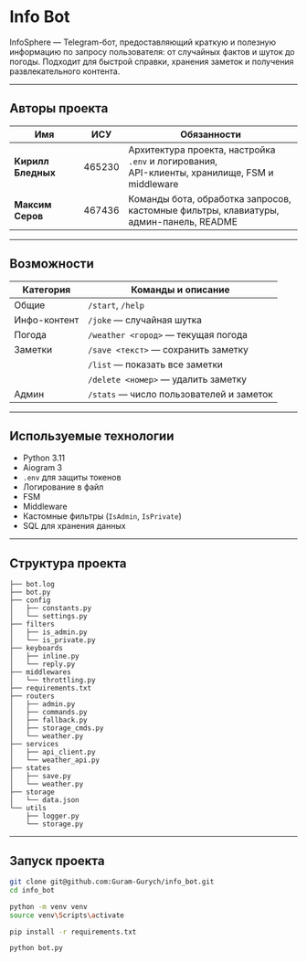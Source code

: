 
# Info Bot

InfoSphere — Telegram-бот, предоставляющий краткую и полезную информацию по запросу пользователя: от случайных фактов и шуток до погоды. Подходит для быстрой справки, хранения заметок и получения развлекательного контента.

---

## Авторы проекта

| Имя               | ИСУ     | Обязанности                                                                 |
|------------------|---------|------------------------------------------------------------------------------|
| **Кирилл Бледных** | 465230 | Архитектура проекта, настройка `.env` и логирования, <br> API-клиенты, хранилище, FSM и middleware |
| **Максим Серов**  | 467436 | Команды бота, обработка запросов, <br> кастомные фильтры, клавиатуры, админ-панель, README |

---

## Возможности

| Категория | Команды и описание                              |
|----------|-------------------------------------------------|
| Общие    | `/start`, `/help`                               |
| Инфо-контент | `/joke` — случайная шутка                       |
| Погода   | `/weather <город>` — текущая погода             |
| Заметки | `/save <текст>` — сохранить заметку             |
|          | `/list` — показать все заметки                  |
|          | `/delete <номер>` — удалить заметку             |
| Админ  | `/stats` — число пользователей и заметок        |

---

## Используемые технологии

- Python 3.11
- Aiogram 3
- `.env` для защиты токенов
- Логирование в файл
- FSM
- Middleware
- Кастомные фильтры (`IsAdmin`, `IsPrivate`)
- SQL для хранения данных

---

## Структура проекта

```
├── bot.log
├── bot.py
├── config
│   ├── constants.py
│   └── settings.py
├── filters
│   ├── is_admin.py
│   └── is_private.py
├── keyboards
│   ├── inline.py
│   └── reply.py
├── middlewares
│   └── throttling.py
├── requirements.txt
├── routers
│   ├── admin.py
│   ├── commands.py
│   ├── fallback.py
│   ├── storage_cmds.py
│   └── weather.py
├── services
│   ├── api_client.py
│   └── weather_api.py
├── states
│   ├── save.py
│   └── weather.py
├── storage
│   └── data.json
└── utils
    ├── logger.py
    └── storage.py
````

---

## Запуск проекта

```bash
git clone git@github.com:Guram-Gurych/info_bot.git
cd info_bot

python -m venv venv
source venv\Scripts\activate

pip install -r requirements.txt

python bot.py
```

